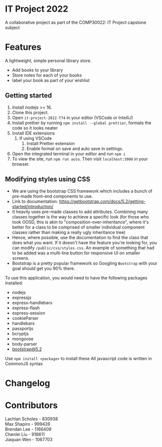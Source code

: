 # IT Project 2022 
A collaborative project as part of the COMP30022: IT Project capstone subject

# Features
A lightweight, simple personal library store.
- Add books to your library
- Store notes for each of your books
- label your book as part of your wishlist

## Getting started

1. Install nodejs >= 16.
2. Clone this project.
3. Open `it-project-2022-T74` in your editor (VSCode or IntelliJ)
4. Install prettier by running `npm install --global prettier`, formats the code so it looks neater
5. Install IDE extensions
    1. If using VSCode
        1. Install Prettier extension
        2. Enable format on save and auto save in settings.
6. Open the integrated terminal in your editor and run `npm i`
7. To view the site, run `npm run auto`. Then visit `localhost:3900` in your browser.

## Modifying styles using CSS

* We are using the bootstrap CSS framework which includes a bunch of pre-made front-end
  components to use.
* Link to documentation: https://getbootstrap.com/docs/5.2/getting-started/introduction/
* It heavily uses pre-made classes to add attributes. Combining many classes together is the way to achieve a specific
  look (for those who took OOSD, this is akin to "composition-over-inheritance", where it's better for a class to be
  comprised of smaller individual component classes rather than making a really ugly inheritance tree)
* Hence, where possible, use the documentation to find the class that does what you want. If it doesn't have the feature
  you're looking for, you can modify `/public/css/styles.css`. An example of something that had to be added was a
  multi-line button for responsive UI on smaller screens.
* Bootstrap is a pretty popular framework so Googling `Bootstrap` with your goal should get you 90% there.

To use this application, you would need to have the following packages installed:
- nodejs
- expressjs
- express-handlebars
- express-flash
- express-session
- cookieParser
- handlebars
- passportjs
- bcryptjs
- mongoose
- body-parser
- bootstrap@5.2

Use `npm install <package>` to install these
All javascript code is written in CommonJS syntax

# Changelog


# Contributors

Lachlan Scholes - 830938  
Max Shapiro - 999426  
Brendan Lee - 1166409  
Chenlei Liu - 918611  
Jiaquan Wen - 1067703  
